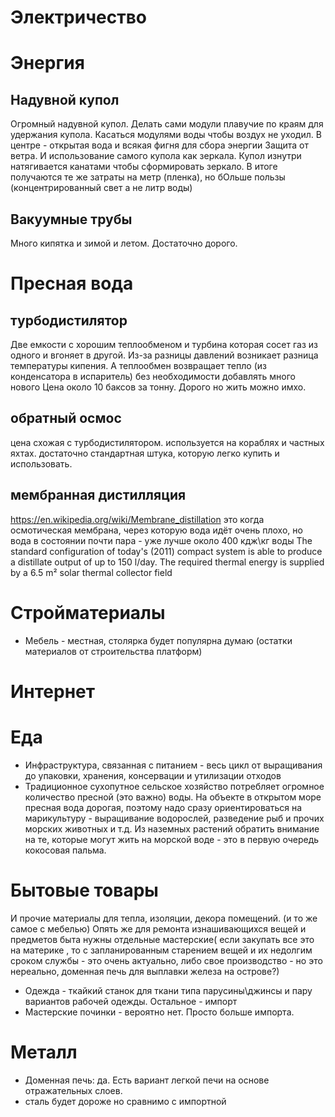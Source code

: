 # Электричество

# Энергия

## Надувной купол
Огромный надувной купол.
Делать сами модули плавучие по краям для удержания купола. Касаться модулями воды чтобы воздух не уходил. В центре - открытая вода и всякая фигня для сбора энергии
Защита от ветра.
И использование самого купола как зеркала.
Купол изнутри натягивается канатами чтобы сформировать зеркало.
В итоге получаются те же затраты на метр (пленка), но бОльше пользы (концентрированный свет а не литр воды)

## Вакуумные трубы

Много кипятка и зимой и летом. Достаточно дорого.

# Пресная вода

## турбодистилятор
Две емкости с хорошим теплообменом и турбина которая сосет газ из одного и вгоняет в другой.
Из-за разницы давлений возникает разница температуры кипения.
А теплообмен возвращает тепло (из конденсатора в испаритель) без необходимости добавлять много нового
Цена около 10 баксов за тонну. Дорого но жить можно имхо.

## обратный осмос
цена схожая с турбодистилятором. используется на кораблях и частных яхтах. достаточно стандартная штука, которую легко купить и использовать.

## мембранная дистилляция

https://en.wikipedia.org/wiki/Membrane_distillation
это когда осмотическая мембрана, через которую вода идёт очень плохо, но вода в состоянии почти пара - уже лучше
около 400 кдж\кг воды
The standard configuration of today's (2011) compact system is able to produce a distillate output of up to 150 l/day. The required thermal energy is supplied by a 6.5 m² solar thermal collector field


# Стройматериалы

* Мебель - местная, столярка будет популярна думаю (остатки материалов от строительства платформ)

# Интернет

# Еда
* Инфраструктура, связанная с питанием - весь цикл от выращивания до упаковки, хранения, консервации и  утилизации отходов
* Традиционное сухопутное сельское хозяйство потребляет огромное количество пресной (это важно) воды. На объекте в открытом море пресная вода дорогая, поэтому надо сразу ориентироваться на марикультуру - выращивание водорослей, разведение рыб и прочих морских животных и т.д. Из наземных растений обратить внимание на те, которые могут жить на морской воде - это в первую очередь кокосовая пальма.

# Бытовые товары
 И прочие материалы для тепла, изоляции, декора помещений.  (и то же самое с мебелью)
 Опять же для  ремонта изнашивающихся вещей и предметов быта нужны отдельные мастерские( если закупать все это на материке , то с запланированным старением вещей и их недолгим сроком службы - это очень актуально, либо свое производство - но это нереально, доменная печь для выплавки железа на острове?)
* Одежда - ткайкий станок  для ткани типа парусины\джинсы и пару вариантов рабочей одежды. Остальное - импорт
* Мастерские починки - вероятно нет. Просто больше импорта.


# Металл
* Доменная печь: да. Есть  вариант легкой печи на основе отражательных слоев.
* сталь будет дороже но сравнимо с импортной
